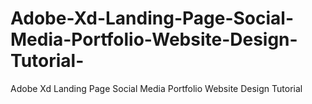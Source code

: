 # Adobe-Xd-Landing-Page-Social-Media-Portfolio-Website-Design-Tutorial-
Adobe Xd Landing Page Social Media Portfolio Website Design Tutorial 
